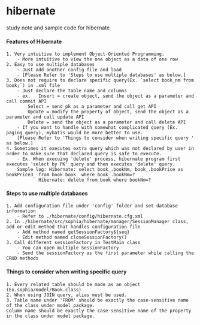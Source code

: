 # hibernate
study note and sample code for hibernate

#### Features of Hibernate 
	1. Very intuitive to implement Object-Oriented Programming.
		- More intuitive to view the one object as a data of one row
	2. Easy to use multiple databases
		- Just add another config file and load
		- [Please Refer to 'Steps to use multiple databases' as below.]
	3. Does not require to declare specific query(Ex. `select book_nm from book;`) in .xml file
		- Just declare the table name and columns
		- ex.	Insert = create object, send the object as a parameter and call commit API
			Select = send pk as a parameter and call get API
			Update = modify the property of object, send the object as a parameter and call update API
			Delete = send the object as a parameter and call delete API
		- If you want to handle with somewhat complicated query (Ex. paging query), mybatis would be more better to use.
		[Please Refer to 'Things to consider when writing specific query ' as below.]
	4. Sometimes it executes extra query which was not declared by user in order to make sure that declared query is safe to execute.
		- Ex. When execuing 'delete' process, hibernate program first executes 'select by PK' query and then executes 'delete' query.   
		Sample log:	Hibernate: select book_.bookNm, book_.bookPrice as bookPrice3_ from book book_ where book_.bookNm=?
				Hibernate: delete from book where bookNm=?

#### Steps to use multiple databases
	1. Add configuration file under 'config' folder and set database information
		- Refer to ./hibernate/config/hibernate.cfg.xml
	2. In ./hibernate/src/sophia/hibernate/manager/SessionManager class, add or edit method that handles configuration file
		- Add method named getSessionFactory${seq}
		- Edit method named closeSessionFactory()
	3. Call different sessionFactory in TestMain class
		- You can open multiple SessionFactory
		- Send the sessionFactory as the first parameter while calling the CRUD methods
	
#### Things to consider when writing specific query 
	1. Every related table should be made as an object (Ex.sophia/model/Book.class)
	2. When using JOIN query, alias must be used.
	3. Table name under 'FROM' should be exactly the case-sensitive name of the class under model package.   
	Column name should be exactly the case-sensitive name of the property in the class under model package.
	
